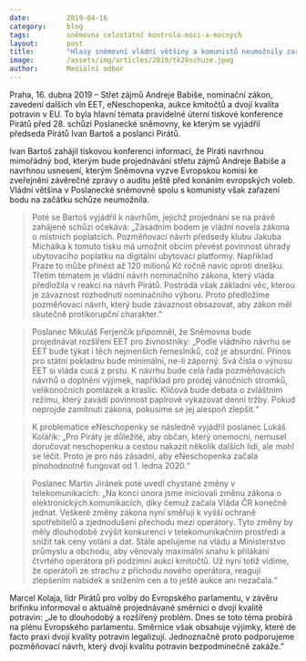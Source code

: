 ```yaml
---
date:         2019-04-16
category:     blog
tags:         sněmovna celostátní kontrola-moci-a-mocných
layout:       post
title:        "Hlasy sněmovní vládní většiny a komunistů neumožnily zařadit projednání střetu zájmů Andreje Babiše"
image:        /assets/img/articles/2019/tk28schuze.jpeg
author:       Mediální odbor
---
```



Praha, 16. dubna 2019 – Střet zájmů Andreje Babiše, nominační zákon, zavedení dalších vln EET, eNeschopenka, aukce kmitočtů a dvojí kvalita potravin v EU. To byla hlavní témata pravidelné úterní tiskové konference Pirátů před 28. schůzí Poslanecké sněmovny, ke kterým se vyjádřil předseda Pirátů Ivan Bartoš a poslanci Pirátů. 

Ivan Bartoš zahájil tiskovou konferenci informací, že Piráti navrhnou mimořádný bod, kterým bude projednávání střetu zájmů Andreje Babiše a navrhnou usnesení, kterým Sněmovna vyzve Evropskou komisi ke zveřejnění závěrečné zprávy o auditu ještě před konáním evropských voleb. Vládní většina v Poslanecké sněmovně spolu s komunisty však zařazení bodu na začátku schůze neumožnila.  

> Poté se Bartoš vyjádřil k návrhům, jejichž projednání se na právě zahájené schůzi očekává: „Zásadním bodem je vládní novela zákona o místních poplatcích. Pozměňovací návrh předsedy klubu Jakuba Michálka k tomuto tisku má umožnit obcím převést povinnost úhrady ubytovacího poplatku na digitální ubytovací platformy. Například Praze to může přinést až 120 milionů Kč ročně navíc oproti dnešku. Třetím tématem je vládní návrh nominačního zákona, který vláda předložila v reakci na návrh Pirátů. Postrádá však základní věc, kterou je závaznost rozhodnutí nominačního výboru. Proto předložíme pozměňovací návrh, který bude závaznost obsazovat, aby zákon měl skutečně protikorupční charakter.“

> Poslanec Mikuláš Ferjenčík připomněl, že Sněmovna bude projednávat rozšíření EET pro živnostníky: „Podle vládního návrhu se EET bude týkat i těch nejmenších řemeslníků, což je absurdní. Přínos pro státní pokladnu bude minimální, ne-li záporný. Svá čísla o výnosu EET si vláda cucá z prstu. K návrhu bude celá řada pozměňovacích návrhů o doplnění výjimek, například pro prodej vánočních stromků, velikonočních pomlázek a kraslic. Klíčová bude debata o zvláštním režimu, který zavádí povinnost papírově vykazovat denní tržby. Pokud neprojde zamítnutí zákona, pokusíme se jej alespoň zlepšit.“

> K problematice eNeschopenky se následně vyjádřil poslanec Lukáš Kolářík: „Pro Piráty je důležité, aby občan, který onemocní, nemusel doručovat neschopenku a cestou nakazit několik dalších lidí, ale mohl se léčit. Proto je pro nás zásadní, aby eNeschopenka začala plnohodnotně fungovat od 1. ledna 2020.“

> Poslanec Martin Jiránek poté uvedl chystané změny v telekomunikacích: „Na konci února jsme iniciovali změnu zákona o elektronických komunikacích, díky čemuž začala Vláda ČR konečně jednat. Veškeré změny zákona nyní směřují k vyšší ochraně spotřebitelů a zjednodušení přechodu mezi operátory. Tyto změny by měly dlouhodobě zvýšit konkurenci v telekomunikačním prostředí a snížit tak ceny volání a dat. Stále apelujeme na vládu a Ministerstvo průmyslu a obchodu, aby věnovaly maximální snahu k přilákání čtvrtého operátora při podzimní aukci kmitočtů. Už nyní totiž vidíme, že operátoři ze strachu z příchodu nového operátora, reagují zlepšením nabídek a snížením cen a to ještě aukce ani nezačala.“

Marcel Kolaja, lídr Pirátů pro volby do Evropského parlamentu, v závěru brífinku informoval o aktuálně projednávané směrnici o dvojí kvalitě potravin: „Je to dlouhodobý a rozšířený problém. Dnes se toto téma probírá na plénu Evropského parlamentu. Směrnice však obsahuje výjimky, které de facto praxi dvojí kvality potravin legalizují. Jednoznačně proto podporujeme pozměňovací návrh, který dvojí kvalitu potravin bezpodmínečně zakáže.”
